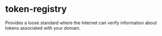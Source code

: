 # token-registry
Provides a loose standard where the Internet can verify information about tokens associated with your domain.

